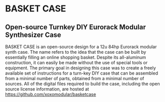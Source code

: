 # BASKET CASE
## Open-source Turnkey DIY Eurorack Modular Synthesizer Case

BASKET CASE is an open-source design for a 12u 84hp Eurorack modular synth case. The name refers to the idea that the case can be built by essentially filling an online shopping basket. Despite its all-aluminum construction, it can easily be made without the use of special tools or equipment. The primary goal in designing this case was to create a freely available set of instructions for a turn-key DIY case that can be assembled from a minimal number of parts, obtained from a minimal number of sources. All of the digital files required to build the case, including the open source license information, are hosted at https://github.com/xoxomodular/basketcase

